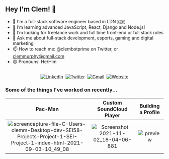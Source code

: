 ## Hey I'm Clem! 👋

- 🔭 I'm a full-stack software engineer based in LDN 🇬🇧
- 🌱 I’m learning advanced JavaScript, React, Django and Node.js!
- 🤔 I’m looking for freelance work and full time front-end or full stack roles
- 💬 Ask me about full-stack development, esports, gaming and digital marketing
- 📫 How to reach me: @clembotprime on Twitter, or clemmurphy@gmail.com
- 😄 Pronouns: He/Him

<p align="center">
<br>
<a href="https://www.linkedin.com/in/clemmurphydev/"><img src="https://img.shields.io/badge/linkedin-%230077B5.svg?&style=for-the-badge&logo=linkedin&logoColor=white" alt="LinkedIn" /></a>&nbsp;
<a href="https://twitter.com/clembotprime"><img src="https://img.shields.io/badge/Twitter-1DA1F2?style=for-the-badge&logo=twitter&logoColor=white" alt="Twitter" /></a>&nbsp;
<a href="mailto:clemmurphydev@gmail.com?subject=Hola%20Jiji"><img src="https://img.shields.io/badge/gmail-%23D14836.svg?&style=for-the-badge&logo=gmail&logoColor=white" alt="Gmail"/></a>&nbsp;
<a href="https://clem.gg/"><img alt="Website" src="https://img.shields.io/website?style=for-the-badge&up_message=clem.gg&url=https%3A%2F%2Fkkvanonymous.github.io%2F"></a>
</p>

### Some of the things I've worked on recently...

| Pac-Man | Custom SoundCloud Player | Building a Profile |
| :-----: | :---------: | :----------------: |
| ![screencapture-file-C-Users-clemm-Desktop-dev-SEI58-Projects-Project-1-SEI-Project-1-index-html-2021-09-03-10_49_08](https://user-images.githubusercontent.com/25615907/132101364-92c19c9b-d804-47f4-a3bf-a6e454d2aa71.png) | ![Screenshot 2021-11-02_18-04-06-881](https://user-images.githubusercontent.com/25615907/139930734-0ddb1b23-f05b-4cfe-b960-c6d60d2d94a3.png) | ![preview](https://user-images.githubusercontent.com/25615907/132101394-0b08f6ab-7d4f-49c8-81e9-3fcde31f69fb.png) |

